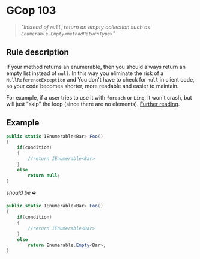 ﻿# GCop 103

> *"Instead of `null`, return an empty collection such as `Enumerable.Empty<methodReturnType>`"*

## Rule description
If your method returns an enumerable, then you should always return an empty list instead of `null`. In this way you eliminate the risk of a `NullReferenceException` and You don't have to check for `null` in client code, so your code becomes shorter, more readable and easier to maintain.

For example, if a user tries to use it with `foreach` or `Linq`, it won't crash, but will just "skip" the loop (since there are no elements). [Further reading](https://orcharddojo.net/orchard-resources/Library/DevelopmentGuidelines/BestPractices/CSharp).

## Example

```csharp
public static IEnumerable<Bar> Foo()
{
    if(condition)
    {
        //return IEnumerable<Bar>
    }
    else
        return null;
}
```

*should be* 🡻

```csharp
public static IEnumerable<Bar> Foo()
{
    if(condition)
    {
        //return IEnumerable<Bar>
    }
    else
        return Enumerable.Empty<Bar>;
}
```